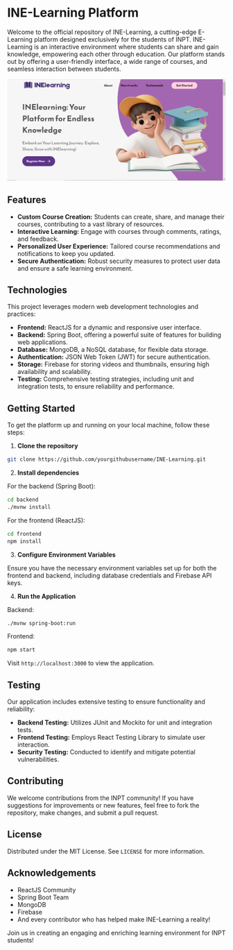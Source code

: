 # INE-Learning Platform

Welcome to the official repository of INE-Learning, a cutting-edge E-Learning platform designed exclusively for the students of INPT. INE-Learning is an interactive environment where students can share and gain knowledge, empowering each other through education. Our platform stands out by offering a user-friendly interface, a wide range of courses, and seamless interaction between students.

![Landing Page](landing_ine.PNG)

## Features

- **Custom Course Creation:** Students can create, share, and manage their courses, contributing to a vast library of resources.
- **Interactive Learning:** Engage with courses through comments, ratings, and feedback.
- **Personalized User Experience:** Tailored course recommendations and notifications to keep you updated.
- **Secure Authentication:** Robust security measures to protect user data and ensure a safe learning environment.

## Technologies

This project leverages modern web development technologies and practices:

- **Frontend:** ReactJS for a dynamic and responsive user interface.
- **Backend:** Spring Boot, offering a powerful suite of features for building web applications.
- **Database:** MongoDB, a NoSQL database, for flexible data storage.
- **Authentication:** JSON Web Token (JWT) for secure authentication.
- **Storage:** Firebase for storing videos and thumbnails, ensuring high availability and scalability.
- **Testing:** Comprehensive testing strategies, including unit and integration tests, to ensure reliability and performance.

## Getting Started

To get the platform up and running on your local machine, follow these steps:

1. **Clone the repository**

```bash
git clone https://github.com/yourgithubusername/INE-Learning.git
```

2. **Install dependencies**

For the backend (Spring Boot):
```bash
cd backend
./mvnw install
```

For the frontend (ReactJS):
```bash
cd frontend
npm install
```

3. **Configure Environment Variables**

Ensure you have the necessary environment variables set up for both the frontend and backend, including database credentials and Firebase API keys.

4. **Run the Application**

Backend:
```bash
./mvnw spring-boot:run
```

Frontend:
```bash
npm start
```

Visit `http://localhost:3000` to view the application.

## Testing

Our application includes extensive testing to ensure functionality and reliability:

- **Backend Testing:** Utilizes JUnit and Mockito for unit and integration tests.
- **Frontend Testing:** Employs React Testing Library to simulate user interaction.
- **Security Testing:** Conducted to identify and mitigate potential vulnerabilities.

## Contributing

We welcome contributions from the INPT community! If you have suggestions for improvements or new features, feel free to fork the repository, make changes, and submit a pull request.

## License

Distributed under the MIT License. See `LICENSE` for more information.

## Acknowledgements

- ReactJS Community
- Spring Boot Team
- MongoDB
- Firebase
- And every contributor who has helped make INE-Learning a reality!

Join us in creating an engaging and enriching learning environment for INPT students!
```
